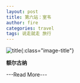 ```yaml
---
layout: post
title: 第六站：室韦
author: fire
categories: travel 
tags: 说走就走 旅行
---
```


![title](http://image.sideproject.cn/title/title_130.jpg){:class="image-title"}

**额尔古纳**



---Read More---
